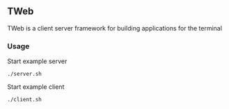 ## TWeb

TWeb is a client server framework for building applications for the terminal

### Usage
Start example server
```
./server.sh
```
Start example client
```
./client.sh
```